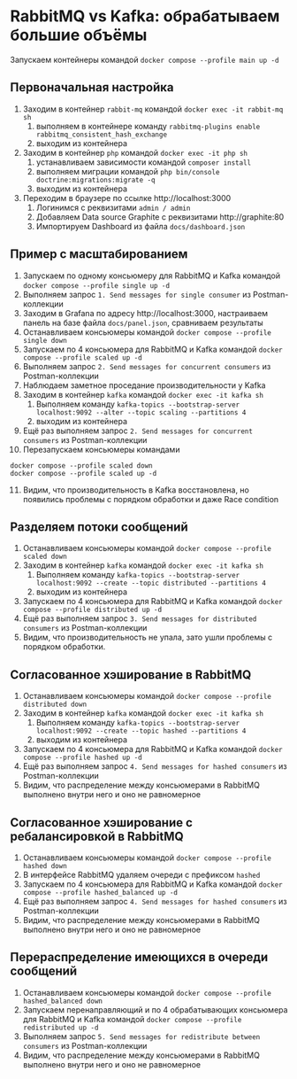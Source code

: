 # RabbitMQ vs Kafka: обрабатываем большие объёмы

Запускаем контейнеры командой `docker compose --profile main up -d`

## Первоначальная настройка

1. Заходим в контейнер `rabbit-mq` командой `docker exec -it rabbit-mq sh`
   1. выполняем в контейнере команду `rabbitmq-plugins enable rabbitmq_consistent_hash_exchange`
   2. выходим из контейнера
2. Заходим в контейнер `php` командой `docker exec -it php sh`
   1. устанавливаем зависимости командой `composer install`
   2. выполняем миграции командой `php bin/console doctrine:migrations:migrate -q`
   3. выходим из контейнера
3. Переходим в браузере по ссылке http://localhost:3000
   1. Логинимся с реквизитами `admin / admin`
   2. Добавляем Data source Graphite с реквизитами http://graphite:80
   3. Импортируем Dashboard из файла `docs/dashboard.json`

## Пример с масштабированием

1. Запускаем по одному консьюмеру для RabbitMQ и Kafka командой `docker compose --profile single up -d`
2. Выполняем запрос `1. Send messages for single consumer` из Postman-коллекции
3. Заходим в Grafana по адресу http://localhost:3000, настраиваем панель на базе файла `docs/panel.json`, сравниваем
   результаты
4. Останавливаем консьюмеры командой `docker compose --profile single down`
5. Запускаем по 4 консьюмера для RabbitMQ и Kafka командой `docker compose --profile scaled up -d`
6. Выполняем запрос `2. Send messages for concurrent consumers` из Postman-коллекции
7. Наблюдаем заметное проседание производительности у Kafka
8. Заходим в контейнер `kafka` командой `docker exec -it kafka sh`
   1. Выполняем команду `kafka-topics --bootstrap-server localhost:9092 --alter --topic scaling --partitions 4`
   2. выходим из контейнера
9. Ещё раз выполняем запрос `2. Send messages for concurrent consumers` из Postman-коллекции
10. Перезапускаем консьюмеры командами
   ```shell
   docker compose --profile scaled down
   docker compose --profile scaled up -d
   ```
11. Видим, что производительность в Kafka восстановлена, но появились проблемы с порядком обработки и даже
    Race condition

## Разделяем потоки сообщений

1. Останавливаем консьюмеры командой `docker compose --profile scaled down`
2. Заходим в контейнер `kafka` командой `docker exec -it kafka sh`
   1. Выполняем команду `kafka-topics --bootstrap-server localhost:9092 --create --topic distributed --partitions 4`
   2. выходим из контейнера
3. Запускаем по 4 консьюмера для RabbitMQ и Kafka командой `docker compose --profile distributed up -d`
4. Ещё раз выполняем запрос `3. Send messages for distributed consumers` из Postman-коллекции
5. Видим, что производительность не упала, зато ушли проблемы с порядком обработки.

## Согласованное хэширование в RabbitMQ

1. Останавливаем консьюмеры командой `docker compose --profile distributed down`
2. Заходим в контейнер `kafka` командой `docker exec -it kafka sh`
   1. Выполняем команду `kafka-topics --bootstrap-server localhost:9092 --create --topic hashed --partitions 4`
   2. выходим из контейнера
3. Запускаем по 4 консьюмера для RabbitMQ и Kafka командой `docker compose --profile hashed up -d`
4. Ещё раз выполняем запрос `4. Send messages for hashed consumers` из Postman-коллекции
5. Видим, что распределение между консьюмерами в RabbitMQ выполнено внутри него и оно не равномерное

## Согласованное хэширование с ребалансировкой в RabbitMQ

1. Останавливаем консьюмеры командой `docker compose --profile hashed down`
2. В интерфейсе RabbitMQ удаляем очереди с префиксом `hashed`
3. Запускаем по 4 консьюмера для RabbitMQ и Kafka командой `docker compose --profile hashed_balanced up -d`
4. Ещё раз выполняем запрос `4. Send messages for hashed consumers` из Postman-коллекции
5. Видим, что распределение между консьюмерами в RabbitMQ выполнено внутри него и оно не равномерное

## Перераспределение имеющихся в очереди сообщений

1. Останавливаем консьюмеры командой `docker compose --profile hashed_balanced down`
2. Запускаем перенаправляющий и по 4 обрабатывающих консьюмера для RabbitMQ и Kafka командой
   `docker compose --profile redistributed up -d`
3. Выполняем запрос `5. Send messages for redistribute between consumers` из Postman-коллекции
4. Видим, что распределение между консьюмерами в RabbitMQ выполнено внутри него и оно не равномерное
